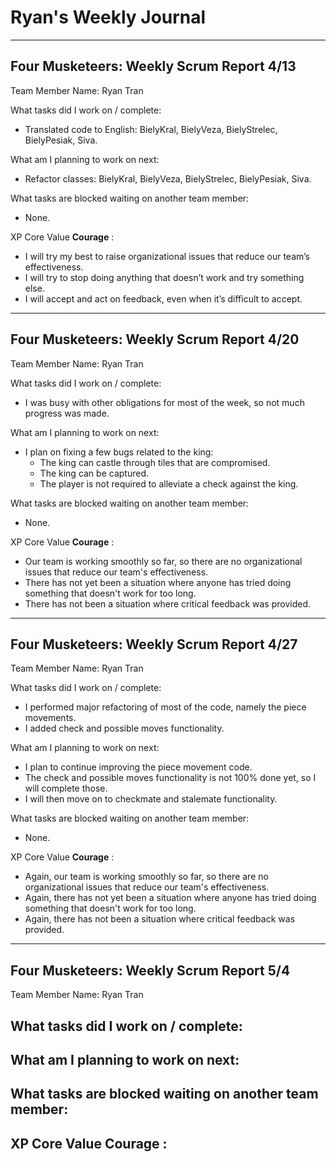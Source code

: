 # Ryan's Weekly Journal
---
## Four Musketeers: Weekly Scrum Report 4/13
Team Member Name: Ryan Tran

What tasks did I work on / complete:
- Translated code to English: BielyKral, BielyVeza, BielyStrelec, BielyPesiak, Siva.

What am I planning to work on next:
- Refactor classes: BielyKral, BielyVeza, BielyStrelec, BielyPesiak, Siva.

What tasks are blocked waiting on another team member:
- None.

XP Core Value **Courage** : 
-  I will try my best to raise organizational issues that reduce our team’s effectiveness.
-  I will try to stop doing anything that doesn’t work and try something else.
-  I will accept and act on feedback, even when it’s difficult to accept.

---
## Four Musketeers: Weekly Scrum Report 4/20
Team Member Name: Ryan Tran

What tasks did I work on / complete:
- I was busy with other obligations for most of the week, so not much progress was made.

What am I planning to work on next:
- I plan on fixing a few bugs related to the king:
  - The king can castle through tiles that are compromised.
  - The king can be captured.
  - The player is not required to alleviate a check against the king.

What tasks are blocked waiting on another team member:
- None.

XP Core Value **Courage** : 
-  Our team is working smoothly so far, so there are no organizational issues that reduce our team's effectiveness.
-  There has not yet been a situation where anyone has tried doing something that doesn't work for too long.
-  There has not been a situation where critical feedback was provided.

---
## Four Musketeers: Weekly Scrum Report 4/27
Team Member Name: Ryan Tran

What tasks did I work on / complete:
- I performed major refactoring of most of the code, namely the piece movements.
- I added check and possible moves functionality.

What am I planning to work on next:
- I plan to continue improving the piece movement code.
- The check and possible moves functionality is not 100% done yet, so I will complete those.
- I will then move on to checkmate and stalemate functionality.

What tasks are blocked waiting on another team member:
- None.

XP Core Value **Courage** : 
-  Again, our team is working smoothly so far, so there are no organizational issues that reduce our team's effectiveness.
-  Again, there has not yet been a situation where anyone has tried doing something that doesn't work for too long.
-  Again, there has not been a situation where critical feedback was provided.

---
## Four Musketeers: Weekly Scrum Report 5/4
Team Member Name: Ryan Tran

What tasks did I work on / complete:
- 

What am I planning to work on next:
- 

What tasks are blocked waiting on another team member:
- 

XP Core Value **Courage** : 
-  